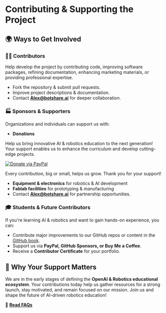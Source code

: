 # Contributing & Supporting the Project  

## 🌍 Ways to Get Involved  

### 👨‍💻 Contributors  
Help develop the project by contributing code, improving software packages, refining documentation, enhancing marketing materials, or providing professional expertise.  
- Fork the repository & submit pull requests.  
- Improve project descriptions & documentation.  
- Contact **Alex@botshare.ai** for deeper collaboration.  

### 🏭 Sponsors & Supporters  
Organizations and individuals can support us with:  
- **Donations**

Help us bring innovative AI & robotics education to the next generation! Your support enables us to enhance the curriculum and develop cutting-edge projects.

[![Donate via PayPal](https://img.shields.io/badge/Donate-PayPal-blue.svg)](https://www.paypal.com/paypalme/BotshareAI)

Every contribution, big or small, helps us grow. Thank you for your support!
- **Equipment & electronics** for robotics & AI development  
- **Fablab facilities** for prototyping & manufacturing  
- Contact **Alex@botshare.ai** for partnership opportunities.  

### 🎓 Students & Future Contributors  
If you're learning AI & robotics and want to gain hands-on experience, you can:  
- Contribute major improvements to our GitHub repos or content in the [GitHub book](https://botshareai.github.io/Botshare_book/).  
- Support us via **PayPal, GitHub Sponsors, or Buy Me a Coffee**.  
- Receive a **Contributor Certificate** for your portfolio.  

## 🚀 Why Your Support Matters  
We are in the early stages of defining the **OpenAI & Robotics educational ecosystem**. Your contributions today help us gather resources for a strong launch, stay motivated, and remain focused on our mission. Join us and shape the future of AI-driven robotics education!  

📖 **[Read FAQs](../faq)**
